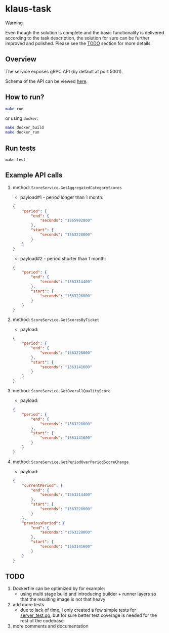 # klaus-task

> [!WARNING]
> Even though the solution is complete and the basic functionality is delivered according to the task description, the solution for sure can be further improved and polished. Please see the [TODO](#todo) section for more details.

## Overview

The service exposes gRPC API (by default at port 5001).

Schema of the API can be viewed [here](./pkg/protos/score_service.proto).

## How to run?

```bash
make run
```
or using `docker`:
```bash
make docker_build
make docker_run
```

## Run tests

```
make test
```

## Example API calls
1. method: `ScoreService.GetAggregatedCategoryScores`
    - payload#1 - period longer than 1 month:
    ```json
    {
        "period": {
            "end": {
                "seconds": "1565992800"
            },
            "start": {
                "seconds": "1563228000"
            }
        }
    }
    ```
    - payload#2 - period shorter than 1 month:
    ```json
    {
        "period": {
            "end": {
                "seconds": "1563314400"
            },
            "start": {
                "seconds": "1563228000"
            }
        }
    }
    ```
1. method: `ScoreService.GetScoresByTicket`
    - payload: 
    ```json
    {
        "period": {
            "end": {
                "seconds": "1563228000"
            },
            "start": {
                "seconds": "1563141600"
            }
        }
    }
    ```

1. method: `ScoreService.GetOverallQualityScore`
    - payload: 
    ```json
    {
        "period": {
            "end": {
                "seconds": "1563228000"
            },
            "start": {
                "seconds": "1563141600"
            }
        }
    }
    ```

1. method: `ScoreService.GetPeriodOverPeriodScoreChange`
    - payload:
    ```json
    {
        "currentPeriod": {
            "end": {
                "seconds": "1563314400"
            },
            "start": {
                "seconds": "1563228000"
            }
        },
        "previousPeriod": {
            "end": {
                "seconds": "1563228000"
            },
            "start": {
                "seconds": "1563141600"
            }
        }
    }
    ```

## TODO

1. Dockerfile can be optimized by for example:
    - using multi stage build and introducing builder + runner layers so that the resulting image is not that heavy
1. add more tests
    - due to lack of time, I only created a few simple tests for [server_test.go](./internal/api/server_test.go), but for sure better test coverage is needed for the rest of the codebase
1. more comments and documentation